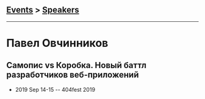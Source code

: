 ## [Events](../README.md) > [Speakers](../speakers.md)
---

# Павел Овчинников

## Самопис vs Коробка. Новый баттл разработчиков веб-приложений
- 2019 Sep 14-15 -- 404fest 2019    
